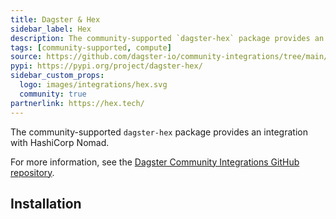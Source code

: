 ```yaml
---
title: Dagster & Hex
sidebar_label: Hex
description: The community-supported `dagster-hex` package provides an integration with Hex.
tags: [community-supported, compute]
source: https://github.com/dagster-io/community-integrations/tree/main/libraries/dagster-hex
pypi: https://pypi.org/project/dagster-hex/
sidebar_custom_props:
  logo: images/integrations/hex.svg
  community: true
partnerlink: https://hex.tech/
---
```


The community-supported `dagster-hex` package provides an integration with HashiCorp Nomad.

For more information, see the [Dagster Community Integrations GitHub repository](https://github.com/dagster-io/community-integrations/tree/main/libraries/dagster-hex).

## Installation

<PackageInstallInstructions packageName="dagster-hex" />
